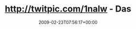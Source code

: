 ---
retweeted: false
source: <a href="http://twitter.com" rel="nofollow">Twitter Web Client</a>
entities:
  hashtags: []
  symbols: []
  user_mentions: []
  urls: []
display_text_range:
- '0'
- '81'
favorite_count: '0'
id_str: '1240175556'
truncated: false
retweet_count: '0'
id: '1240175556'
created_at: Mon Feb 23 07:56:17 +0000 2009
favorited: false
full_text: 'http://twitpic.com/1nalw - Das heutige Wetter wird ihnen präsentiert von:
  MONTAG.'
lang: de
tags:
- pesos:twitter
date: '2009-02-23T07:56:17+00:00'
src: https://twitter.com/bascht/status/1240175556
original_url: https://twitter.com/bascht/status/1240175556
type: twitter_tweet
text: 'http://twitpic.com/1nalw - Das heutige Wetter wird ihnen präsentiert von: MONTAG.'
title: 'http://twitpic.com/1nalw - Das '

---